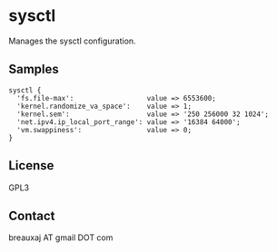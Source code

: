 sysctl
======

Manages the sysctl configuration.

Samples
-------
```
sysctl {
  'fs.file-max':                  value => 6553600;
  'kernel.randomize_va_space':    value => 1;
  'kernel.sem':                   value => '250 256000 32 1024';
  'net.ipv4.ip_local_port_range': value => '16384 64000';
  'vm.swappiness':                value => 0;
}
```

License
-------
GPL3

Contact
-------
breauxaj AT gmail DOT com
